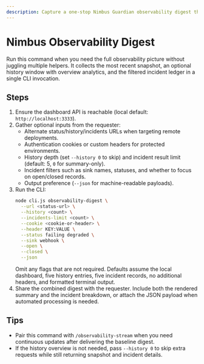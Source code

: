 ```yaml
---
description: Capture a one-stop Nimbus Guardian observability digest that includes the latest snapshot, history, and incident summary.
---
```


# Nimbus Observability Digest

Run this command when you need the full observability picture without juggling multiple helpers. It collects the most recent
snapshot, an optional history window with overview analytics, and the filtered incident ledger in a single CLI invocation.

## Steps
1. Ensure the dashboard API is reachable (local default: `http://localhost:3333`).
2. Gather optional inputs from the requester:
   - Alternate status/history/incidents URLs when targeting remote deployments.
   - Authentication cookies or custom headers for protected environments.
   - History depth (set `--history 0` to skip) and incident result limit (default: 5, `0` for summary-only).
   - Incident filters such as sink names, statuses, and whether to focus on open/closed records.
   - Output preference (`--json` for machine-readable payloads).
3. Run the CLI:
   ```bash
   node cli.js observability-digest \
     --url <status-url> \
     --history <count> \
     --incidents-limit <count> \
     --cookie <cookie-or-header> \
     --header KEY:VALUE \
     --status failing degraded \
     --sink webhook \
     --open \
     --closed \
     --json
   ```
   Omit any flags that are not required. Defaults assume the local dashboard, five history entries, five incident records, no
   additional headers, and formatted terminal output.
4. Share the combined digest with the requester. Include both the rendered summary and the incident breakdown, or attach the
   JSON payload when automated processing is needed.

## Tips
- Pair this command with `/observability-stream` when you need continuous updates after delivering the baseline digest.
- If the history overview is not needed, pass `--history 0` to skip extra requests while still returning snapshot and incident
  details.
